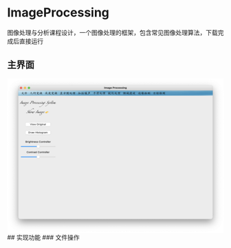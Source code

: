 # ImageProcessing
图像处理与分析课程设计，一个图像处理的框架，包含常见图像处理算法，下载完成后直接运行
## 主界面
<img src="test/主界面.png" width = "600" height = "360" alt="" align=center />
## 实现功能
### 文件操作
